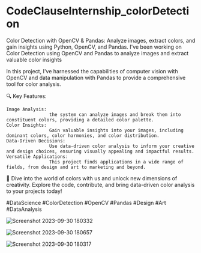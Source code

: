 # CodeClauseInternship_colorDetection
 Color Detection with OpenCV & Pandas: Analyze images, extract colors, and gain insights using Python, OpenCV, and Pandas. I've been working on Color Detection using  OpenCV and Pandas to analyze images and extract valuable color insights

 In this project, I've harnessed the capabilities of computer vision with OpenCV and data manipulation with Pandas to provide a comprehensive tool for color analysis.

🔍 Key Features:

    Image Analysis:
                    the system can analyze images and break them into constituent colors, providing a detailed color palette.
    Color Insights: 
                    Gain valuable insights into your images, including dominant colors, color harmonies, and color distribution.
    Data-Driven Decisions:
                    Use data-driven color analysis to inform your creative and design choices, ensuring visually appealing and impactful results.
    Versatile Applications:
                    This project finds applications in a wide range of fields, from design and art to marketing and beyond.

🌈 Dive into the world of colors with us and unlock new dimensions of creativity. Explore the code, contribute, and bring data-driven color analysis to your projects today!



#DataScience #ColorDetection #OpenCV #Pandas #Design #Art #DataAnalysis 

![Screenshot 2023-09-30 180332](https://github.com/K-DhanushBABU/CodeClauseInternship_colorDetection/assets/103583233/7d26fa17-ca84-4082-9bdd-41e6930464b6)

![Screenshot 2023-09-30 180657](https://github.com/K-DhanushBABU/CodeClauseInternship_colorDetection/assets/103583233/f29690ce-310f-4490-a398-0f7401dd5c18)

![Screenshot 2023-09-30 180317](https://github.com/K-DhanushBABU/CodeClauseInternship_colorDetection/assets/103583233/d84eb0ad-8b8d-4ebf-aa4a-a10a26e72e60)
